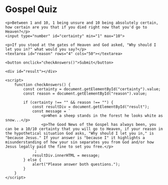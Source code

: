 <html lang="en">
<head>
    <meta charset="UTF-8">
    <meta http-equiv="X-UA-Compatible" content="IE=edge">
    <meta name="viewport" content="width=device-width, initial-scale=1.0">
    <title>Gospel Quiz</title>
</head>
<body>
    <h1>Gospel Quiz</h1>
    
    <p>Between 1 and 10, 1 being unsure and 10 being absolutely certain, how certain are you that if you died right now that you'd go to Heaven?</p>
    <input type="number" id="certainty" min="1" max="10">
    
    <p>If you stood at the gates of Heaven and God asked, "Why should I let you in?" what would you say?</p>
    <textarea id="reason" rows="4" cols="50"></textarea>
    
    <button onclick="checkAnswers()">Submit</button>

    <div id="result"></div>

    <script>
        function checkAnswers() {
            const certainty = document.getElementById("certainty").value;
            const reason = document.getElementById("reason").value;

            if (certainty !== "" && reason !== "") {
                const resultDiv = document.getElementById("result");
                const message = `
                    <p>When a sheep stands in the forest he looks white as snow...</p>
                    <p>The Good News of the Gospel has always been, you can be a 10/10 certainty that you will go to Heaven, if your reason in the hypothetical situation God asks, "Why should I let you in," is "because Jesus." If your answer is "because I" it highlights a misunderstanding of how your sin separates you from God and/or how Jesus legally paid the fine to set you free.</p>
                `;
                resultDiv.innerHTML = message;
            } else {
                alert("Please answer both questions.");
            }
        }
    </script>
</body>
</html>
